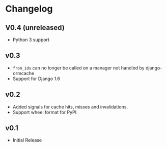 Changelog
=========

V0.4 (unreleased)
-----------------

* Python 3 support

v0.3
----

* `from_ids` can no longer be called on a manager not handled by django-ormcache
* Support for Django 1.6

v0.2
----

* Added signals for cache hits, misses and invalidations.
* Support wheel format for PyPI.

v0.1
----

* Initial Release
